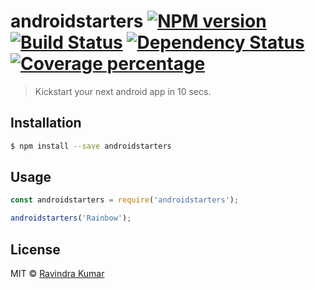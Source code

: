 # androidstarters [![NPM version][npm-image]][npm-url] [![Build Status][travis-image]][travis-url] [![Dependency Status][daviddm-image]][daviddm-url] [![Coverage percentage][coveralls-image]][coveralls-url]
> Kickstart your next android app in 10 secs.

## Installation

```sh
$ npm install --save androidstarters
```

## Usage

```js
const androidstarters = require('androidstarters');

androidstarters('Rainbow');
```
## License

MIT © [Ravindra Kumar]()


[npm-image]: https://badge.fury.io/js/androidstarters.svg
[npm-url]: https://npmjs.org/package/androidstarters
[travis-image]: https://travis-ci.org/ravidsrk/androidstarters.svg?branch=master
[travis-url]: https://travis-ci.org/ravidsrk/androidstarters
[daviddm-image]: https://david-dm.org/ravidsrk/androidstarters.svg?theme=shields.io
[daviddm-url]: https://david-dm.org/ravidsrk/androidstarters
[coveralls-image]: https://coveralls.io/repos/ravidsrk/androidstarters/badge.svg
[coveralls-url]: https://coveralls.io/r/ravidsrk/androidstarters
